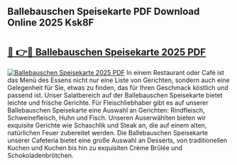 ## Ballebauschen Speisekarte PDF Download Online 2025 Ksk8F

# <h2><a href="http://gcc7xwu.nevu.top/?p=Ballebauschen+Speisekarte">🔗 👉🔴 Ballebauschen Speisekarte 2025 PDF</a></h2>

[![Ballebauschen Speisekarte 2025 PDF](https://i.imgur.com/dBaPXMq.png)](http://gcc7xwu.nevu.top/?p=Ballebauschen+Speisekarte)
In einem Restaurant oder Café ist das Menü des Essens nicht nur eine Liste von Gerichten, sondern auch eine Gelegenheit für Sie, etwas zu finden, das für Ihren Geschmack köstlich und passend ist. Unser Salatbereich auf der Ballebauschen Speisekarte bietet leichte und frische Gerichte. Für Fleischliebhaber gibt es auf unserer Ballebauschen Speisekarte eine Auswahl an Gerichten: Rindfleisch, Schweinefleisch, Huhn und Fisch. Unseren Auserwählten bieten wir exquisite Gerichte wie Schaschlik und Steak an, die auf einem alten, natürlichen Feuer zubereitet werden. Die Ballebauschen Speisekarte unserer Cafeteria bietet eine große Auswahl an Desserts, von traditionellen Kuchen und Kuchen bis hin zu exquisiten Crème Brûlée und Schokoladenbrötchen.
